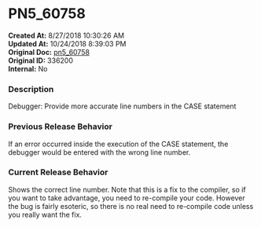 # PN5_60758

**Created At:** 8/27/2018 10:30:26 AM  
**Updated At:** 10/24/2018 8:39:03 PM  
**Original Doc:** [pn5_60758](https://docs.jbase.com/48420-5-7-1-release-notes/pn5_60758)  
**Original ID:** 336200  
**Internal:** No  


### Description

Debugger: Provide more accurate line numbers in the CASE statement



### Previous Release Behavior

If an error occurred inside the execution of the CASE statement, the debugger would be entered with the wrong line number.



### Current Release Behavior

Shows the correct line number. Note that this is a fix to the compiler, so if you want to take advantage, you need to re-compile your code. However the bug is fairly esoteric, so there is no real need to re-compile code unless you really want the fix.

### 

